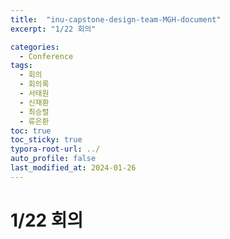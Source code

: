 ```yaml
---
title:  "inu-capstone-design-team-MGH-document"
excerpt: "1/22 회의"

categories:
  - Conference
tags:
  - 회의
  - 회의록
  - 서태원
  - 신재환
  - 최승렬
  - 류은환
toc: true
toc_sticky: true
typora-root-url: ../
auto_profile: false
last_modified_at: 2024-01-26 
---
```


# 1/22 회의
